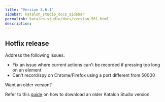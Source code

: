```yaml
---
title: "Version 5.6.1" 
sidebar: katalon_studio_docs_sidebar
permalink: katalon-studio/docs/version-561.html 
description: 
---
```

Hotfix release
--------------

Address the following issues:

*   Fix an issue where current actions can't be recorded if pressing too long on an element
*   Can't record/spy on Chrome/Firefox using a port different from 50000

Want an older version?

Refer to this [guide](https://docs.katalon.com/display/KD/Getting+Started#GettingStarted-Download) on how to download an older Katalon Studio version.